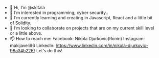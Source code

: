 - 👋 Hi, I’m @skitala
- 👀 I’m interested in programming, cyber security..
- 🌱 I’m currently learning and creating in Javascript, React and a little bit of Solidity.
- 💞️ I’m looking to collaborate on projects that are on my current skill level or a little above.
- 📫 How to reach me:
Facebook: Nikola Djurkovic(Ronin)
Instagram: makijaveli96
LinkedIn: https://www.linkedin.com/in/nikola-djurkovic-98a34b226/
Let's do this!


<!---
skitala/skitala is a ✨ special ✨ repository because its `README.md` (this file) appears on your GitHub profile.
You can click the Preview link to take a look at your changes.
--->
